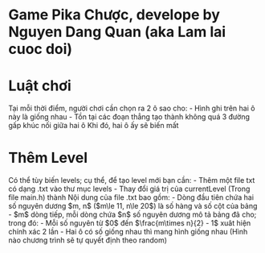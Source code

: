 # Game Pika Chược, develope by Nguyen Dang Quan (aka Lam lai cuoc doi)

<h1>Luật chơi</h1>
Tại mỗi thời điểm, người chơi cần chọn ra 2 ô sao cho:
- Hình ghi trên hai ô này là giống nhau
- Tồn tại các đoạn thẳng tạo thành không quá 3 đường gấp khúc nối giữa hai ô
Khi đó, hai ô ấy sẽ biến mất

<h1> Thêm Level </h1>
Có thể tùy biến levels; cụ thể, để tạo level mới bạn cần:
- Thêm một file txt có dạng <ten_level>.txt vào thư mục levels
- Thay đổi giá trị của currentLevel (Trong file main.h) thành <ten_level>
Nội dung của file <ten_level>.txt bao gồm:
- Dòng đầu tiên chứa hai số nguyên dương $m, n$ ($m\le 11, n\le 20$) là số hàng và số cột của bảng
- $m$ dòng tiếp, mỗi dòng chứa $n$ số nguyên dương mô tả bảng đã cho; trong đó:
    - Mỗi số nguyên từ $0$ đến $\frac{m\times n}{2} - 1$ xuât hiện chính xác 2 lần
    - Hai ô có số giống nhau thì mang hình giống nhau (Hình nào chương trình sẽ tự quyết định theo random)